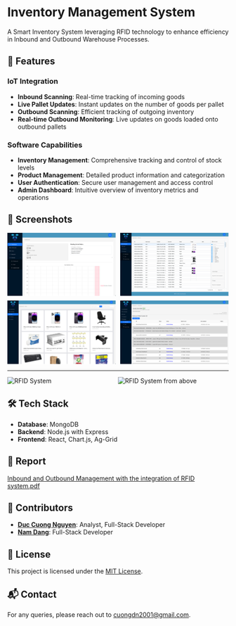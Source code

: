 # Inventory Management System

A Smart Inventory System leveraging RFID technology to enhance efficiency in Inbound and Outbound Warehouse Processes.

## 🚀 Features

### IoT Integration
- **Inbound Scanning**: Real-time tracking of incoming goods
- **Live Pallet Updates**: Instant updates on the number of goods per pallet
- **Outbound Scanning**: Efficient tracking of outgoing inventory
- **Real-time Outbound Monitoring**: Live updates on goods loaded onto outbound pallets

### Software Capabilities
- **Inventory Management**: Comprehensive tracking and control of stock levels
- **Product Management**: Detailed product information and categorization
- **User Authentication**: Secure user management and access control
- **Admin Dashboard**: Intuitive overview of inventory metrics and operations

## 📸 Screenshots

<div style="display: grid; grid-template-columns: repeat(2, 1fr); gap: 10px;">
  <img src="https://github.com/johnnycuongn/Inventory-Management-Sytem/blob/main/github_resources/1_dashboard.png" alt="Dashboard" width="400">
  <img src="https://github.com/johnnycuongn/Inventory-Management-Sytem/blob/main/github_resources/2_parcels_page.png" alt="Parcels Page" width="400">
  <img src="https://github.com/johnnycuongn/Inventory-Management-Sytem/blob/main/github_resources/3_items_page.png" alt="Items Page" width="400">
  <img src="https://github.com/johnnycuongn/Inventory-Management-Sytem/blob/main/github_resources/outbound_management.png" alt="Outbound Management" width="400">
</div>

---

<div style="display: flex; flex-direction: row">
  <img href="https://github.com/johnnycuongn/Inventory-Management-Sytem/blob/main/github_resources/IMG_4855.jpg" alt="RFID System" width="50%">
  <img href="https://github.com/johnnycuongn/Inventory-Management-Sytem/blob/main/github_resources/IMG_4854.jpg" alt="RFID System from above" width="50%">
</div>

## 🛠 Tech Stack

- **Database**: MongoDB
- **Backend**: Node.js with Express
- **Frontend**: React, Chart.js, Ag-Grid

## 📄 Report

[Inbound and Outbound Management with the integration of RFID system.pdf](https://github.com/johnnycuongn/Inventory-Management-Sytem/blob/main/github_resources/IMS_Report.pdf)

## 👥 Contributors

- **[Duc Cuong Nguyen](https://www.linkedin.com/in/johnny-nguyen-2001jcn/)**: Analyst, Full-Stack Developer
- **[Nam Dang](https://www.linkedin.com/in/nam-dang-680a451b0/)**: Full-Stack Developer

## 📄 License

This project is licensed under the [MIT License]().

## 📬 Contact

For any queries, please reach out to cuongdn2001@gmail.com.

